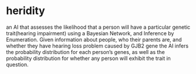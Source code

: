 # heridity

an AI that assesses the likelihood that a person will have a particular genetic trait(hearing impairment) using a Bayesian Network, and Inference by Enumeration. Given information about people, who their parents are, and whether they have hearing loss problem caused by GJB2 gene the AI infers the probability distribution for each person’s genes, as well as the probability distribution for whether any person will exhibit the trait in question.
